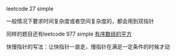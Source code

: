 leetcode 27 simple

一般情况下要求时间复杂度或者空间复杂度的，都会用到双指针

同样的题目还有leetcode 977 simple [有序数组的平方](https://leetcode.cn/problems/squares-of-a-sorted-array/)

快慢指针的写法：让快指针一直走，慢指针在满足一定条件的时候才动

